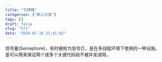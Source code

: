 ```yaml
---
title: "令牌桶"
categories: ["默认分类"]
tags: []
draft: false
slug: "571"
date: "2018-07-18 21:41:02"
---
```


信号量(Semaphore)，有时被称为信号灯，是在多线程环境下使用的一种设施，是可以用来保证两个或多个关键代码段不被并发调用。
